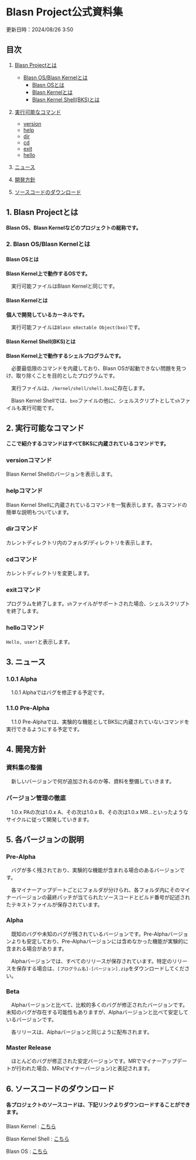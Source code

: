# Blasn Project公式資料集

更新日時：2024/08/26  3:50

## 目次
1. [Blasn Projectとは](#blasn-projectとは)
   - [Blasn OS/Blasn Kernelとは](#blasn-osblasn-kernelとは)
     - [Blasn OSとは](#blasn-osとは)
     - [Blasn Kernelとは](#blasn-kernelとは)
     - [Blasn Kernel Shell(BKS)とは](#blasn-kernel-shellbksとは)

2. [実行可能なコマンド](#実行可能なコマンド)
    - [version](#versionコマンド)
    - [help](#helpコマンド)
    - [dir](#dirコマンド)
    - [cd](#cdコマンド)
    - [exit](#exitコマンド)
    - [hello](#helloコマンド)

3. [ニュース](#ニュース) 

4. [開発方針](#開発方針)

5. [ソースコードのダウンロード](#ソースコードのダウンロード)

## 1. Blasn Projectとは
**Blasn OS、Blasn Kernelなどのプロジェクトの総称です。**

### 2. Blasn OS/Blasn Kernelとは
#### Blasn OSとは
**Blasn Kernel上で動作するOSです。**

　実行可能ファイルはBlasn Kernelと同じです。

#### Blasn Kernelとは
**個人で開発しているカーネルです。**

　実行可能ファイルは`Blasn eXectable Object(bxo)`です。

####  Blasn Kernel Shell(BKS)とは
**Blasn Kernel上で動作するシェルプログラムです。**

　必要最低限のコマンドを内蔵しており、Blasn OSが起動できない問題を見つけ、取り除くことを目的としたプログラムです。

　実行ファイルは、`/kernel/shell/shell.bxo`に存在します。

　Blasn Kernel Shellでは、`bxo`ファイルの他に、シェルスクリプトとして`sh`ファイルも実行可能です。

## 2. 実行可能なコマンド
**ここで紹介するコマンドはすべてBKSに内蔵されているコマンドです。**

### versionコマンド
Blasn Kernel Shellのバージョンを表示します。

### helpコマンド
Blasn Kernel Shellに内蔵されているコマンドを一覧表示します。各コマンドの簡単な説明もついています。

### dirコマンド
カレントディレクトリ内のフォルダ/ディレクトリを表示します。

### cdコマンド
カレントディレクトリを変更します。

### exitコマンド
プログラムを終了します。`sh`ファイルがサポートされた場合、シェルスクリプトを終了します。

### helloコマンド
`Hello, user!`と表示します。

## 3. ニュース
### 1.0.1 Alpha
　1.0.1 Alphaではバグを修正する予定です。

### 1.1.0 Pre-Alpha
　1.1.0 Pre-Alphaでは、実験的な機能としてBKSに内蔵されていないコマンドを実行できるようにする予定です。

## 4. 開発方針
### 資料集の整備
　新しいバージョンで何が追加されるのか等、資料を整備していきます。

### バージョン管理の徹底
　1.0.x PAの次は1.0.x A、その次は1.0.x B、その次は1.0.x MR…といったようなサイクルに従って開発していきます。

## 5. 各バージョンの説明

### Pre-Alpha
　バグが多く残されており、実験的な機能が含まれる場合のあるバージョンです。

　各マイナーアップデートごとにフォルダが分けられ、各フォルダ内にそのマイナーバージョンの最終パッチが当てられたソースコードとビルド番号が記述されたテキストファイルが保存されています。

### Alpha
　既知のバグや未知のバグが残されているバージョンです。Pre-Alphaバージョンよりも安定しており、Pre-Alphaバージョンには含めなかった機能が実験的に含まれる場合があります。

　Alphaバージョンでは、すべてのリリースが保存されています。特定のリリースを保存する場合は、`[プログラム名]-[バージョン].zip`をダウンロードしてください。

### Beta
　Alphaバージョンと比べて、比較的多くのバグが修正されたバージョンです。未知のバグが存在する可能性もありますが、Alphaバージョンと比べて安定しているバージョンです。

　各リリースは、Alphaバージョンと同じように配布されます。

### Master Release
　ほとんどのバグが修正された安定バージョンです。MRでマイナーアップデートが行われた場合、MRx(マイナーバージョン)と表記されます。
　
## 6. ソースコードのダウンロード

#### 各プロジェクトのソースコードは、下記リンクよりダウンロードすることができます。

Blasn Kernel :
[こちら](https://github.com/aRefOOT2/BlasnProject/tree/kernel)


Blasn Kernel Shell :
[こちら](https://github.com/aRefOOT2/BlasnProject/tree/kernel/shell)


Blasn OS :
[こちら](https://github.com/aRefOOT2/BlasnProject/tree/os)
